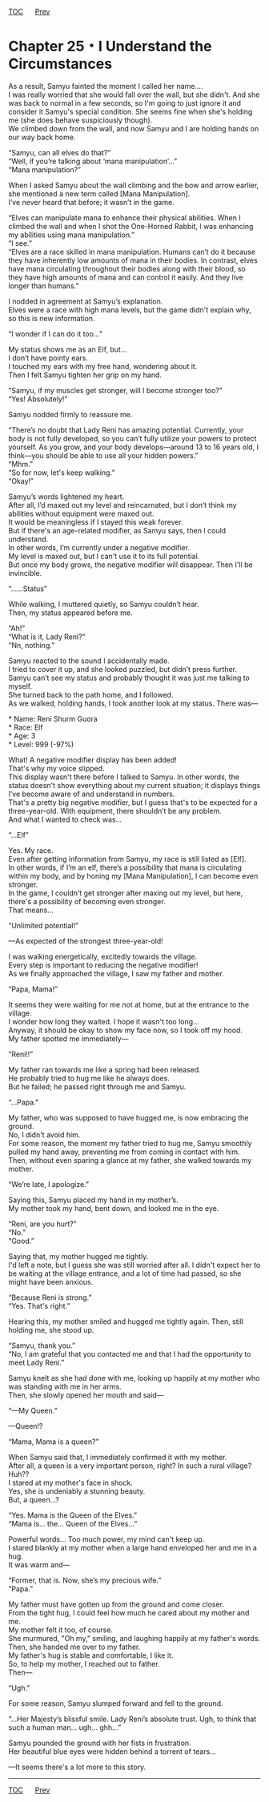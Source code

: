 [TOC](../readme.md)&nbsp;&nbsp;&nbsp;&nbsp;&nbsp;&nbsp;[Prev](Section_0024.md)&nbsp;&nbsp;&nbsp;&nbsp;&nbsp;&nbsp;



# Chapter 25・I Understand the Circumstances

As a result, Samyu fainted the moment I called her name….  
I was really worried that she would fall over the wall, but she didn't.
And she was back to normal in a few seconds, so I'm going to just ignore
it and consider it Samyu's special condition. She seems fine when she's
holding me (she does behave suspiciously though).  
We climbed down from the wall, and now Samyu and I are holding hands on
our way back home.  
  
“Samyu, can all elves do that?”  
“Well, if you’re talking about ‘mana manipulation’...”  
“Mana manipulation?”  
  
When I asked Samyu about the wall climbing and the bow and arrow
earlier, she mentioned a new term called \[Mana Manipulation\].  
I’ve never heard that before; it wasn’t in the game.  
  
“Elves can manipulate mana to enhance their physical abilities. When I
climbed the wall and when I shot the One-Horned Rabbit, I was enhancing
my abilities using mana manipulation.”  
“I see.”  
“Elves are a race skilled in mana manipulation. Humans can’t do it
because they have inherently low amounts of mana in their bodies. In
contrast, elves have mana circulating throughout their bodies along with
their blood, so they have high amounts of mana and can control it
easily. And they live longer than humans.”  
  
I nodded in agreement at Samyu’s explanation.  
Elves were a race with high mana levels, but the game didn't explain
why, so this is new information.  
  
“I wonder if I can do it too…”  
  
My status shows me as an Elf, but…  
I don’t have pointy ears.  
I touched my ears with my free hand, wondering about it.  
Then I felt Samyu tighten her grip on my hand.  
  
“Samyu, if my muscles get stronger, will I become stronger too?”  
“Yes! Absolutely!”  
  
Samyu nodded firmly to reassure me.  
  
“There’s no doubt that Lady Reni has amazing potential. Currently, your
body is not fully developed, so you can’t fully utilize your powers to
protect yourself. As you grow, and your body develops—around 13 to 16
years old, I think—you should be able to use all your hidden powers.”  
“Mhm.”  
“So for now, let's keep walking.”  
“Okay!”  
  
Samyu’s words lightened my heart.  
After all, I’d maxed out my level and reincarnated, but I don’t think my
abilities without equipment were maxed out.  
It would be meaningless if I stayed this weak forever.  
But if there's an age-related modifier, as Samyu says, then I could
understand.  
In other words, I’m currently under a negative modifier.  
My level is maxed out, but I can't use it to its full potential.  
But once my body grows, the negative modifier will disappear. Then I'll
be invincible.  
  
“……Status”  
  
While walking, I muttered quietly, so Samyu couldn’t hear.  
Then, my status appeared before me.  
  
“Ah!”  
“What is it, Lady Reni?”  
“Nn, nothing.”  
  
Samyu reacted to the sound I accidentally made.  
I tried to cover it up, and she looked puzzled, but didn’t press
further.  
Samyu can’t see my status and probably thought it was just me talking to
myself.  
She turned back to the path home, and I followed.  
As we walked, holding hands, I took another look at my status. There
was―  
  
\* Name: Reni Shurm Guora  
\* Race: Elf  
\* Age: 3  
\* Level: 999 (-97%)  
  
What! A negative modifier display has been added!  
That's why my voice slipped.  
This display wasn't there before I talked to Samyu. In other words, the
status doesn't show everything about my current situation; it displays
things I’ve become aware of and understand in numbers.  
That's a pretty big negative modifier, but I guess that's to be expected
for a three-year-old. With equipment, there shouldn’t be any problem.  
And what I wanted to check was…  
  
“…Elf”  
  
Yes. My race.  
Even after getting information from Samyu, my race is still listed as
\[Elf\].  
In other words, if I’m an elf, there’s a possibility that mana is
circulating within my body, and by honing my \[Mana Manipulation\], I
can become even stronger.  
In the game, I couldn’t get stronger after maxing out my level, but
here, there's a possibility of becoming even stronger.  
That means…  
  
“Unlimited potential!”  
  
—As expected of the strongest three-year-old!  
  
I was walking energetically, excitedly towards the village.  
Every step is important to reducing the negative modifier!  
As we finally approached the village, I saw my father and mother.  
  
“Papa, Mama!”  
  
It seems they were waiting for me not at home, but at the entrance to
the village.  
I wonder how long they waited. I hope it wasn't too long…  
Anyway, it should be okay to show my face now, so I took off my hood.  
My father spotted me immediately—  
  
“Reni!!”  
  
My father ran towards me like a spring had been released.  
He probably tried to hug me like he always does.  
But he failed; he passed right through me and Samyu.  
  
“…Papa.”  
  
My father, who was supposed to have hugged me, is now embracing the
ground.  
No, I didn't avoid him.  
For some reason, the moment my father tried to hug me, Samyu smoothly
pulled my hand away, preventing me from coming in contact with him.  
Then, without even sparing a glance at my father, she walked towards my
mother.  
  
“We’re late, I apologize.”  
  
Saying this, Samyu placed my hand in my mother’s.  
My mother took my hand, bent down, and looked me in the eye.  
  
“Reni, are you hurt?”  
“No.”  
“Good.”  
  
Saying that, my mother hugged me tightly.  
I'd left a note, but I guess she was still worried after all. I didn't
expect her to be waiting at the village entrance, and a lot of time had
passed, so she might have been anxious.  
  
“Because Reni is strong.”  
“Yes. That's right.”  
  
Hearing this, my mother smiled and hugged me tightly again. Then, still
holding me, she stood up.  
  
“Samyu, thank you.”  
“No, I am grateful that you contacted me and that I had the opportunity
to meet Lady Reni.”  
  
Samyu knelt as she had done with me, looking up happily at my mother who
was standing with me in her arms.  
Then, she slowly opened her mouth and said—  
  
“—My Queen.”  
  
—Queen!?  
  
“Mama, Mama is a queen?”  
  
When Samyu said that, I immediately confirmed it with my mother.  
After all, a queen is a very important person, right? In such a rural
village? Huh??  
I stared at my mother's face in shock.  
Yes, she is undeniably a stunning beauty.  
But, a queen…?  
  
“Yes. Mama is the Queen of the Elves.”  
“Mama is… the… Queen of the Elves…”  
  
Powerful words… Too much power, my mind can't keep up.  
I stared blankly at my mother when a large hand enveloped her and me in
a hug.  
It was warm and—  
  
“Former, that is. Now, she’s my precious wife.”  
“Papa.”  
  
My father must have gotten up from the ground and come closer.  
From the tight hug, I could feel how much he cared about my mother and
me.  
My mother felt it too, of course.  
She murmured, "Oh my," smiling, and laughing happily at my father's
words.  
Then, she handed me over to my father.  
My father's hug is stable and comfortable, I like it.  
So, to help my mother, I reached out to father.  
Then—  
  
“Ugh.”  
  
For some reason, Samyu slumped forward and fell to the ground.  
  
“…Her Majesty’s blissful smile. Lady Reni’s absolute trust. Ugh, to
think that such a human man… ugh… ghh…”  
  
Samyu pounded the ground with her fists in frustration.  
Her beautiful blue eyes were hidden behind a torrent of tears…  
  
—It seems there's a lot more to this story.  
  
  
  


---
[TOC](../readme.md)&nbsp;&nbsp;&nbsp;&nbsp;&nbsp;&nbsp;[Prev](Section_0024.md)&nbsp;&nbsp;&nbsp;&nbsp;&nbsp;&nbsp;

